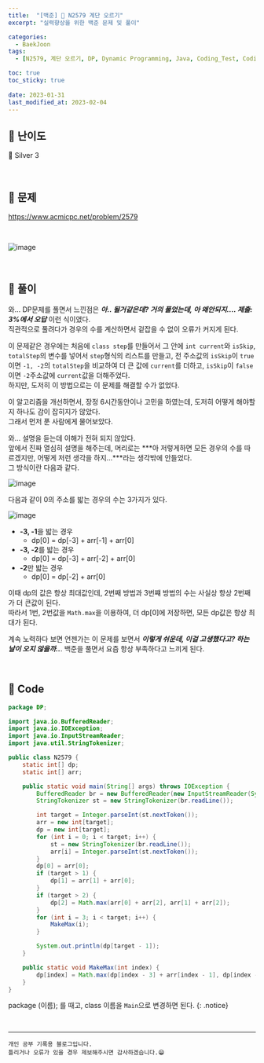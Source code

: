```yaml
---
title:  "[백준] 🥈 N2579 계단 오르기"
excerpt: "실력향상을 위한 백준 문제 및 풀이"

categories:
  - BaekJoon
tags:
  - [N2579, 계단 오르기, DP, Dynamic Programming, Java, Coding_Test, Coding, Test, baekJoon, 백준]

toc: true
toc_sticky: true
 
date: 2023-01-31
last_modified_at: 2023-02-04
---
```


## 📌 난이도

  🥈 Silver 3

<br>

## 📌 문제

<https://www.acmicpc.net/problem/2579>

<br>

![image](https://user-images.githubusercontent.com/37824506/215755097-cee809fd-f65d-486e-a3c6-1a37fc0ef3c9.png)

<br>

## 📌 풀이  

와... DP문제를 풀면서 느낀점은 ***아.. 될거같은데?  거의 풀었는데, 아 왜안되지.... 제출: 3%에서 오답*** 이런 식이였다.  
직관적으로 풀려다가 경우의 수를 계산하면서 겉잡을 수 없이 오류가 커지게 된다.  

이 문제같은 경우에는 처음에 `class step`를 만들어서 그 안에 `int current`와 `isSkip`, `totalStep`의 변수를 넣어서 `step`형식의 리스트를 만들고, 전 주소값의 `isSkip`이 `true`이면 `-1, -2`의 `totalStep`을 비교하여 더 큰 값에 `current`를 더하고, `isSkip`이 `false`이면 `-2`주소값에 `current`값을 더해주었다.  
하지만, 도저히 이 방법으로는 이 문제를 해결할 수가 없었다.  

이 알고리즘을 개선하면서, 장정 6시간동안이나 고민을 하였는데, 도저히 어떻게 해야할지 하나도 감이 잡히지가 않았다.  
그래서 먼저 푼 사람에게 물어보았다.  

와... 설명을 듣는데 이해가 전혀 되지 않았다.  
앞에서 진짜 열심히 설명을 해주는데, 머리로는 ***아 저렇게하면 모든 경우의 수를 따르겠지만, 어떻게 저런 생각을 하지...***라는 생각밖에 안들었다.  
그 방식이란 다음과 같다.  

![image](https://user-images.githubusercontent.com/37824506/216753915-59221ada-7cae-47b2-bf9c-a0aff97f9b49.png)

다음과 같이 0의 주소를 밟는 경우의 수는 3가지가 있다.  

![image](https://user-images.githubusercontent.com/37824506/216753942-60ccb39c-e1b0-483c-9286-7faa5b251115.png)

 - **-3, -1**을 밟는 경우
   - dp[0] = dp[-3] + arr[-1] + arr[0]
 - **-3, -2**를 밟는 경우
   - dp[0] = dp[-3] + arr[-2] + arr[0]
 - **-2**만 밟는 경우
   - dp[0] = dp[-2] + arr[0]

이때 dp의 값은 항상 최대값인데, 2번째 방법과 3번쨰 방법의 수는 사실상 항상 2번째가 더 큰값이 된다.  
따라서 1번, 2번값을 `Math.max`을 이용하여, 더 dp[0]에 저장하면, 모든 dp값은 항상 최대가 된다.  

계속 노력하다 보면 언젠가는 이 문제를 보면서 ***이렇게 쉬운데, 이걸 고생했다고? 하는 날이 오지 않을까..***. 백준을 풀면서 요즘 항상 부족하다고 느끼게 된다.

<br>

## 📌 Code

```java
package DP;

import java.io.BufferedReader;
import java.io.IOException;
import java.io.InputStreamReader;
import java.util.StringTokenizer;

public class N2579 {
    static int[] dp;
    static int[] arr;

    public static void main(String[] args) throws IOException {
        BufferedReader br = new BufferedReader(new InputStreamReader(System.in));
        StringTokenizer st = new StringTokenizer(br.readLine());

        int target = Integer.parseInt(st.nextToken());
        arr = new int[target];
        dp = new int[target];
        for (int i = 0; i < target; i++) {
            st = new StringTokenizer(br.readLine());
            arr[i] = Integer.parseInt(st.nextToken());
        }
        dp[0] = arr[0];
        if (target > 1) {
            dp[1] = arr[1] + arr[0];
        }
        if (target > 2) {
            dp[2] = Math.max(arr[0] + arr[2], arr[1] + arr[2]);
        }
        for (int i = 3; i < target; i++) {
            MakeMax(i);
        }

        System.out.println(dp[target - 1]);
    }

    public static void MakeMax(int index) {
        dp[index] = Math.max(dp[index - 3] + arr[index - 1], dp[index - 2]) + arr[index];
    }
}
```

package (이름); 를 때고, class 이름을 `Main`으로 변경하면 된다.
{: .notice} 



<br>


***
    개인 공부 기록용 블로그입니다.
    틀리거나 오류가 있을 경우 제보해주시면 감사하겠습니다.😁